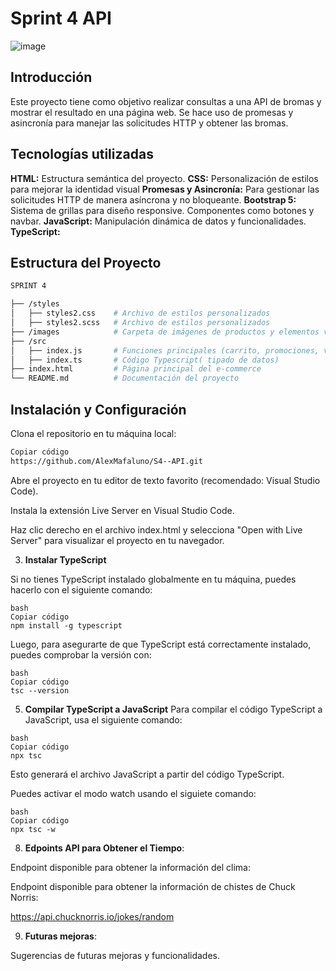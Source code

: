 # Sprint 4 API

![image](https://github.com/user-attachments/assets/a5674670-64d9-4d19-b465-5d6bd891f9f7)


## Introducción 

Este proyecto tiene como objetivo realizar consultas a una API de bromas y mostrar el resultado en una página web. 
Se hace uso de promesas y asincronía para manejar las solicitudes HTTP y obtener las bromas.

## Tecnologías utilizadas

**HTML:** Estructura semántica del proyecto.
**CSS:** Personalización de estilos para mejorar la identidad visual
**Promesas y Asincronía:** Para gestionar las solicitudes HTTP de manera asíncrona y no bloqueante.
**Bootstrap 5:** Sistema de grillas para diseño responsive. Componentes como botones y navbar.
**JavaScript:** Manipulación dinámica de datos y funcionalidades.
**TypeScript:**

## Estructura del Proyecto

```bash
SPRINT 4

├── /styles
│   ├── styles2.css    # Archivo de estilos personalizados
│   ├── styles2.scss   # Archivo de estilos personalizados
├── /images            # Carpeta de imágenes de productos y elementos visuales
├── /src
│   ├── index.js       # Funciones principales (carrito, promociones, validaciones)
│   ├── index.ts       # Código Typescript( tipado de datos)
├── index.html         # Página principal del e-commerce
└── README.md          # Documentación del proyecto
```
## Instalación y Configuración
Clona el repositorio en tu máquina local:

```bash
Copiar código
https://github.com/AlexMafaluno/S4--API.git

```
Abre el proyecto en tu editor de texto favorito (recomendado: Visual Studio Code).

Instala la extensión Live Server en Visual Studio Code.

Haz clic derecho en el archivo index.html y selecciona "Open with Live Server" para visualizar el proyecto en tu navegador.



3. **Instalar TypeScript**

Si no tienes TypeScript instalado globalmente en tu máquina, puedes hacerlo con el siguiente comando:
```
bash
Copiar código
npm install -g typescript
```
Luego, para asegurarte de que TypeScript está correctamente instalado, puedes comprobar la versión con:

```
bash
Copiar código
tsc --version
```
5. **Compilar TypeScript a JavaScript**
Para compilar el código TypeScript a JavaScript, usa el siguiente comando:
```
bash
Copiar código
npx tsc
```
Esto generará el archivo JavaScript a partir del código TypeScript.

Puedes activar el modo watch usando el siguiete comando:
```
bash
Copiar código
npx tsc -w
```
8. **Edpoints API para Obtener el Tiempo**:

Endpoint disponible para obtener la información del clima:


Endpoint disponible para obtener la información de chistes de Chuck Norris:

https://api.chucknorris.io/jokes/random



9. **Futuras mejoras**:

Sugerencias de futuras mejoras y funcionalidades.
